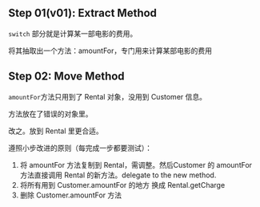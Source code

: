 ## Step 01(v01): Extract Method

`switch` 部分就是计算某一部电影的费用。

将其抽取出一个方法：amountFor，专门用来计算某部电影的费用

## Step 02: Move Method
`amountFor`方法只用到了 Rental 对象，没用到 Customer 信息。

方法放在了错误的对象里。

改之。放到 Rental 里更合适。

遵照小步改进的原则（每完成一步都要测试）：
1. 将 amountFor 方法复制到 Rental，需调整。然后Customer 的 amountFor 方法直接调用 Rental 的新方法。delegate to the new method.
2. 将所有用到 Customer.amountFor 的地方 换成 Rental.getCharge 
3. 删除 Customer.amountFor 方法
